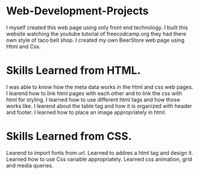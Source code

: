 # Web-Development-Projects
I myself created this web page using only front end technology.
I built this website watching the youtube tutorial of freecodcamp.org they had there own style of taco bell shop.
I created my own BeerStore web page using Html and Css.

# Skills Learned from HTML.
I was able to know how the meta data works in the html and css web pages.
I learend how to link html pages with each other and to link the css with html for styling.
I learned how to use different html tags and how those works like.
I learend about the table tag and how it is organized with header and footer.
I learned how to place an image appropriately in html.

# Skills Learned from CSS.
Learend to import fonts from url.
Learned to addres a html tag and design it.
Learned how to use Css variable appropriately.
Learned css animation, grid and media queries.

